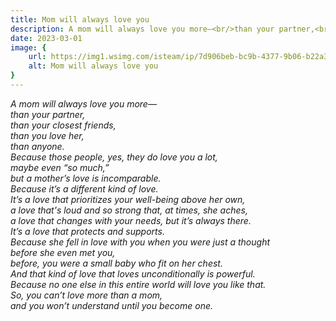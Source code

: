 ```yaml
---
title: Mom will always love you
description: A mom will always love you more—<br/>than your partner,<br/>than your closest friends,<br/>than you love her,<br/>than anyone.<br/>Because those people, yes, they do love you a lot,<br/>maybe even “so much,”<br/>but a mother’s love is incomp...
date: 2023-03-01
image: {
    url: https://img1.wsimg.com/isteam/ip/7d906beb-bc9b-4377-9b06-b22a3566899c/FB_IMG_1677689287029.jpg/:/cr=t:0%25,l:0%25,w:100%25,h:100%25/rs=w:1280 ,
    alt: Mom will always love you
}
---
```

_A mom will always love you more—<br>
than your partner,<br>
than your closest friends,<br>
than you love her,<br>
than anyone.<br>
Because those people, yes, they do love you a lot,<br>
maybe even “so much,”<br>
but a mother’s love is incomparable.<br>
Because it’s a different kind of love.<br>
It’s a love that prioritizes your well-being above her own,<br>
a love that's loud and so strong that, at times, she aches,<br>
a love that changes with your needs, but it’s always there.<br>
It’s a love that protects and supports.<br>
Because she fell in love with you when you were just a thought<br>
before she even met you,<br>
before, you were a small baby who fit on her chest.<br>
And that kind of love that loves unconditionally is powerful.<br>
Because no one else in this entire world will love you like that.<br>
So, you can’t love more than a mom,<br>
and you won’t understand until you become one._